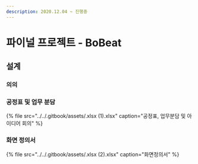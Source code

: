```yaml
---
description: 2020.12.04 ~ 진행중
---
```


# 파이널 프로젝트 - BoBeat

## 설계

### 의의

### 공정표 및 업무 분담

{% file src="../../.gitbook/assets/.xlsx \(1\).xlsx" caption="공정표, 업무분담 및 아이디어 회의" %}

### 화면 정의서

{% file src="../../.gitbook/assets/.xlsx \(2\).xlsx" caption="화면정의서" %}

